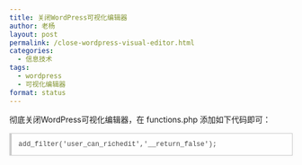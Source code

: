 ```yaml
---
title: 关闭WordPress可视化编辑器
author: 老杨
layout: post
permalink: /close-wordpress-visual-editor.html
categories:
  - 信息技术
tags:
  - wordpress
  - 可视化编辑器
format: status
---
```

彻底关闭WordPress可视化编辑器，在 functions.php 添加如下代码即可：

<pre style="margin:15px 0;font:100 12px/18px monaco, andale mono, courier new;padding:10px 12px;border:#ccc 1px solid;border-left-width:4px;background-color:#fefefe;box-shadow:0 0 4px #eee;word-break:break-all;word-wrap:break-word;color:#444">add_filter('user_can_richedit','__return_false');  </pre>